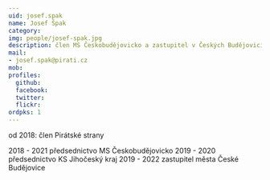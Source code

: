 ```yaml
---
uid: josef.spak
name: Josef Špak
category:
img: people/josef-spak.jpg
description: člen MS Českobudějovicko a zastupitel v Českých Budějovicích
mail:
- josef.spak@pirati.cz
mob:			  
profiles:
  github:                 
  facebook: 		  
  twitter: 		  
  flickr:
ordpks: 1     		  
---
```

od 2018: člen Pirátské strany

2018 - 2021 předsednictvo MS Českobudějovicko
2019 - 2020 předsednictvo KS Jihočeský kraj
2019 - 2022 zastupitel města České Budějovice
